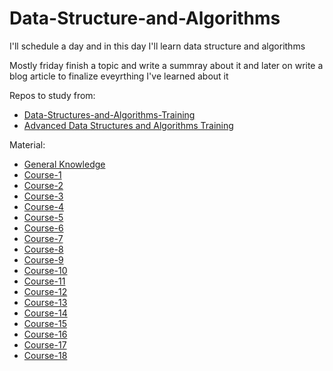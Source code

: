 # Data-Structure-and-Algorithms
I'll schedule a day and in this day I'll learn data structure and algorithms

Mostly friday finish a topic and write a summray about it and later on write a blog article to finalize eveyrthing I've learned about it 

Repos to study from:
-  [Data-Structures-and-Algorithms-Training](https://github.com/cs-MohamedAyman/Data-Structures-and-Algorithms-Training/blob/main/README.md)
-  [Advanced Data Structures and Algorithms Training](https://github.com/cs-MohamedAyman/Advanced-Data-Structures-and-Algorithms-Training/blob/master/README.md)

Material:
-  [General Knowledge](https://www.youtube.com/results?search_query=data+strcuturea+nd+algorithms+frontend)
-  [Course-1](https://www.youtube.com/watch?v=zOjov-2OZ0E)
-  [Course-2](https://www.youtube.com/watch?v=8hly31xKli0)
-  [Course-3](https://www.youtube.com/watch?v=zOjov-2OZ0E)
-  [Course-4](https://www.youtube.com/playlist?list=PLL2zWZTDFZzjxarUL23ydiOgibhRipGYC)
-  [Course-5](https://www.youtube.com/playlist?list=PLTr1xN4uMK5tSBFyXeonC2khyir0aMwQv)
-  [Course-6](https://www.youtube.com/playlist?list=PLn2ipk-jqgZiAHiA70hOxAj8RMUeqYNK3)
-  [Course-7](https://www.youtube.com/playlist?list=PLoK2Lr1miEm-5zCzKE8siQezj9rvQlnca)
-  [Course-8](https://www.youtube.com/watch?v=t2CEgPsws3U)
-  [Course-9](https://www.youtube.com/watch?v=41GSinwoMYA)
-  [Course-10](https://www.youtube.com/watch?v=oBt53YbR9Kk&t=194s)
-  [Course-11](https://www.youtube.com/watch?v=JgWm6sQwS_I)
-  [Course-12](https://www.youtube.com/watch?v=nA2Vu0O6WqI)
-  [Course-13](https://www.youtube.com/watch?v=RBSGKlAvoiM)
-  [Course-14](https://www.youtube.com/watch?v=y-Qj4vRrwv4)
-  [Course-15](https://www.youtube.com/watch?v=Ar9mGfmsgtM)
-  [Course-16](https://www.youtube.com/watch?v=gSnbnYffz7k)
-  [Course-17](https://www.youtube.com/watch?v=ag0-D-srh9E)
-  [Course-18](https://www.youtube.com/watch?v=IJDJ0kBx2LM)
